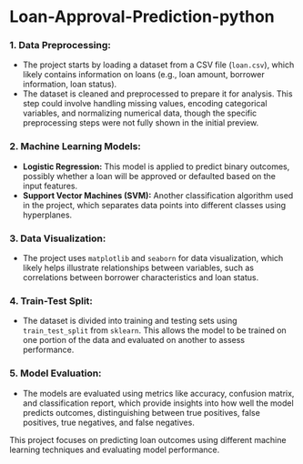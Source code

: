 # Loan-Approval-Prediction-python

### **1. Data Preprocessing:**
   - The project starts by loading a dataset from a CSV file (`loan.csv`), which likely contains information on loans (e.g., loan amount, borrower information, loan status).
   - The dataset is cleaned and preprocessed to prepare it for analysis. This step could involve handling missing values, encoding categorical variables, and normalizing numerical data, though the specific preprocessing steps were not fully shown in the initial preview.

### **2. Machine Learning Models:**
   - **Logistic Regression:** This model is applied to predict binary outcomes, possibly whether a loan will be approved or defaulted based on the input features.
   - **Support Vector Machines (SVM):** Another classification algorithm used in the project, which separates data points into different classes using hyperplanes.

### **3. Data Visualization:**
   - The project uses `matplotlib` and `seaborn` for data visualization, which likely helps illustrate relationships between variables, such as correlations between borrower characteristics and loan status.

### **4. Train-Test Split:**
   - The dataset is divided into training and testing sets using `train_test_split` from `sklearn`. This allows the model to be trained on one portion of the data and evaluated on another to assess performance.

### **5. Model Evaluation:**
   - The models are evaluated using metrics like accuracy, confusion matrix, and classification report, which provide insights into how well the model predicts outcomes, distinguishing between true positives, false positives, true negatives, and false negatives.

This project focuses on predicting loan outcomes using different machine learning techniques and evaluating model performance.
